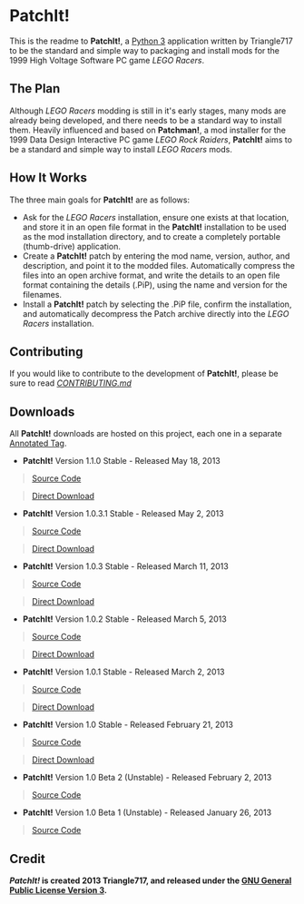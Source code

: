 PatchIt!
========

This is the readme to **PatchIt!**, a [Python 3](http://www.python.org) application written by Triangle717 to be the standard and simple way to
packaging and install mods for the 1999 High Voltage Software PC game *LEGO Racers*.

The Plan
--------

Although *LEGO Racers* modding is still in it's early stages, many mods are already being developed, and there 
needs to be a standard way to install them. Heavily influenced and based on **Patchman!**, a mod installer for 
the 1999 Data Design Interactive PC game *LEGO Rock Raiders*, **PatchIt!** aims to be a standard and simple way 
to install *LEGO Racers* mods.

How It Works
------------

The three main goals for **PatchIt!** are as follows:

* Ask for the *LEGO Racers* installation, ensure one exists at that location, and store it in an open file format in the **PatchIt!** installation to be used 
as the mod installation directory, and to create a completely portable (thumb-drive) application.
* Create a **PatchIt!** patch by entering the mod name, version, author, and description, and point it to the modded files. Automatically compress the files 
into an open archive format, and write the details to an open file format containing the details (.PiP), using the name and version for the filenames.
* Install a **PatchIt!** patch by selecting the .PiP file, confirm the installation, and automatically decompress the Patch archive directly into the *LEGO 
Racers* installation.

Contributing
------------

If you would like to contribute to the development of **PatchIt!**, please be sure to read [*CONTRIBUTING.md*](Documentation/CONTRIBUTING.md)

Downloads
---------

All **PatchIt!** downloads are hosted on this project, each one in a separate [Annotated Tag](https://github.com/le717/PatchIt/tags). 

* **PatchIt!** Version 1.1.0 Stable - Released May 18, 2013 

> [Source Code](https://github.com/le717/PatchIt/tree/1.1.0)

> [Direct Download](https://github.com/le717/PatchIt/raw/1.1.0/Windows/PatchIt-110-Stable.exe)

* **PatchIt!** Version 1.0.3.1 Stable - Released May 2, 2013 

> [Source Code](https://github.com/le717/PatchIt/tree/1.0.3.1)

> [Direct Download](hhttps://github.com/le717/PatchIt/raw/1.0.3.1/Windows/PatchIt-Version-1.0.3.1-Stable.exe)

* **PatchIt!** Version 1.0.3 Stable - Released March 11, 2013 

> [Source Code](https://github.com/le717/PatchIt/tree/V1.0.3Stable)

> [Direct Download](https://github.com/le717/PatchIt/raw/V1.0.3Stable/Windows/PatchIt!%20Version%201.0.3%20Stable.exe)

* **PatchIt!** Version 1.0.2 Stable - Released March 5, 2013

> [Source Code](https://github.com/le717/PatchIt/tree/V1.02Stable)

> [Direct Download](https://github.com/le717/PatchIt/raw/V1.02Stable/Windows/PatchIt!%20Version%201.0.2%20Stable.exe)

* **PatchIt!** Version 1.0.1 Stable - Released March 2, 2013

> [Source Code](https://github.com/le717/PatchIt/tree/V1.0.1Stable)

> [Direct Download](https://github.com/le717/PatchIt/raw/V1.0.1Stable/Windows/PatchIt!%20Version%201.0.1%20Stable.exe)

* **PatchIt!** Version 1.0 Stable - Released February 21, 2013

> [Source Code](https://github.com/le717/PatchIt/tree/V1.0Stable)

> [Direct Download](https://github.com/le717/PatchIt/raw/V1.0Stable/Windows/PatchIt!%20Version%201.0%20Stable.exe)

* **PatchIt!** Version 1.0 Beta 2 (Unstable) - Released February 2, 2013

> [Source Code](https://github.com/le717/PatchIt/tree/V1.0b2)

* **PatchIt!** Version 1.0 Beta 1 (Unstable) - Released January 26, 2013

> [Source Code](https://github.com/le717/PatchIt/tree/V1.0b1)

Credit
------
***PatchIt!* is created 2013 Triangle717, and released under the [GNU General Public License Version 3](http://www.gnu.org/licenses/gpl-3.0-standalone.html).**
